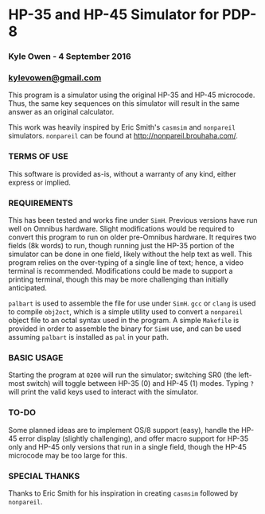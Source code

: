 # HP-35 and HP-45 Simulator for PDP-8 #
### Kyle Owen - 4 September 2016 ###
### kylevowen@gmail.com ###

This program is a simulator using the original HP-35 and HP-45 microcode. Thus,
the same key sequences on this simulator will result in the same answer as an
original calculator.

This work was heavily inspired by Eric Smith's `casmsim` and `nonpareil`
simulators. `nonpareil` can be found at <http://nonpareil.brouhaha.com/>.

### TERMS OF USE ###

This software is provided as-is, without a warranty of any kind, either express
or implied. 

### REQUIREMENTS ###

This has been tested and works fine under `SimH`. Previous versions have run
well on Omnibus hardware. Slight modifications would be required to convert this
program to run on older pre-Omnibus hardware. It requires two fields (8k words)
to run, though running just the HP-35 portion of the simulator can be done in
one field, likely without the help text as well. This program relies on the
over-typing of a single line of text; hence, a video terminal is recommended.
Modifications could be made to support a printing terminal, though this may be
more challenging than initially anticipated. 

`palbart` is used to assemble the file for use under `SimH`. `gcc` or `clang` is
used to compile `obj2oct`, which is a simple utility used to convert a
`nonpareil` object file to an octal syntax used in the program. A simple
`Makefile` is provided in order to assemble the binary for `SimH` use, and can
be used assuming `palbart` is installed as `pal` in your path. 

### BASIC USAGE ###

Starting the program at `0200` will run the simulator; switching SR0 (the
left-most switch) will toggle between HP-35 (0) and HP-45 (1) modes. Typing `?`
will print the valid keys used to interact with the simulator.

### TO-DO ###

Some planned ideas are to implement OS/8 support (easy), handle the HP-45 error
display (slightly challenging), and offer macro support for HP-35 only and HP-45
only versions that run in a single field, though the HP-45 microcode may be too
large for this.

### SPECIAL THANKS ###

Thanks to Eric Smith for his inspiration in creating `casmsim` followed by
`nonpareil`. 
